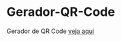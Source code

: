 # Gerador-QR-Code
 Gerador de QR Code [veja aqui](https://marceloffernando.github.io/Gerador-QR-Code/)
